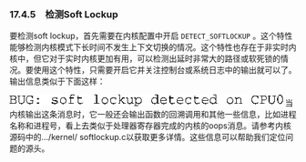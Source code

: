 ### 17.4.5　检测Soft Lockup

要检测soft lockup，首先需要在内核配置中开启 `DETECT_SOFTLOCKUP` 。这个特性能够检测内核模式下长时间不发生上下文切换的情况。这个特性也存在于非实时内核中，但它对于实时内核更加有用，可以检测出延时非常大的路径或软死锁的情况。要使用这个特性，只需要开启它并关注控制台或系统日志中的输出就可以了。输出信息类似于下面这样：



![532.png](../images/532.png)
当内核输出这条消息时，它一般还会输出函数的回溯调用和其他一些信息，比如进程名称和进程号，看上去类似于处理器寄存器完成的内核的oops消息。请参考内核源码中的.../kernel/ softlockup.c以获取更多详情。这些信息可以帮助我们定位问题的源头。

